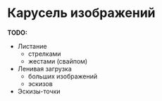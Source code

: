 # Карусель изображений

**TODO:**
- Листание
  - стрелками
  - жестами (свайпом)
- Ленивая загрузка
  - больших изображений
  - эскизов
- Эскизы-точки